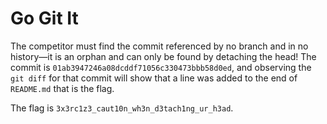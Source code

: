 # Go Git It

The competitor must find the commit referenced by no branch and in no history—it is an orphan and can only be found by detaching the head! The commit is `01ab3947246a08dcddf71056c330473bbb58d0ed`, and observing the `git diff` for that commit will show that a line was added to the end of `README.md` that is the flag.

The flag is `3x3rc1z3_caut10n_wh3n_d3tach1ng_ur_h3ad`.
